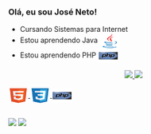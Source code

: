 ### Olá, eu sou José Neto!



- Cursando Sistemas para Internet
- Estou aprendendo Java <img align="center" alt="JoseNeto-HTML" height="30" width="40" src="https://raw.githubusercontent.com/devicons/devicon/master/icons/java/java-original.svg">
- Estou aprendendo PHP <img align="center" alt="JoseNeto-HTML" height="30" width="40" src="https://raw.githubusercontent.com/devicons/devicon/master/icons/php/php-original.svg">
<div align="center">
  <a href="https://github.com/jospneto">
  <img height="180em" src="https://github-readme-stats.vercel.app/api?username=jospneto&show_icons=true&theme=dark&include_all_commits=true&count_private=true"/>
  <img height="180em" src="https://github-readme-stats.vercel.app/api/top-langs/?username=jospneto&layout=compact&langs_count=7&theme=dark"/>
</div>
<div style="display: inline_block"><br>
  <img align="center" alt="JoseNeto-HTML" height="30" width="40" src="https://raw.githubusercontent.com/devicons/devicon/master/icons/html5/html5-original.svg">
  <img align="center" alt="JoseNeto-CSS" height="30" width="40" src="https://raw.githubusercontent.com/devicons/devicon/master/icons/css3/css3-original.svg">
  <img align="center" alt="JoseNeto-Python" height="30" width="40" src="https://raw.githubusercontent.com/devicons/devicon/master/icons/php/php-original.svg">
</div>
  
   ##
 
<div> 
  <a href="https://www.linkedin.com/in/jos%C3%A9-neto-20a4b8208/" target="_blank"><img src="https://img.shields.io/badge/-LinkedIn-%230077B5?style=for-the-badge&logo=linkedin&logoColor=white" target="_blank"></a> 
  <a href="" target="_blank"><img src="https://img.shields.io/badge/Gmail-D14836?style=for-the-badge&logo=gmail&logoColor=white" target="_blank"></a> 
  
 </div>
